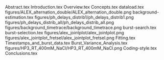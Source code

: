 Abstract.tex
Introduction.tex
Overview.tex
Concepts.tex
dataload.tex
figures/ALEX_alternation_double/ALEX_alternation_double.png
background-estimation.tex
figures/ph_delays_distrib1/ph_delays_distrib1.png
figures/ph_delays_distrib_all/ph_delays_distrib_all.png
figures/background_timetrace/background_timetrace.png
burst-search.tex
burst-selection.tex
figures/alex_jointplot/alex_jointplot.png
figures/alex_jointplot_fretsel/alex_jointplot_fretsel.png
Fitting.tex
Timestamps_and_burst_data.tex
Burst_Variance_Analysis.tex
figures/HP3_RT_400mM_NaCl/HP3_RT_400mM_NaCl.png
Coding-style.tex
Conclusions.tex
